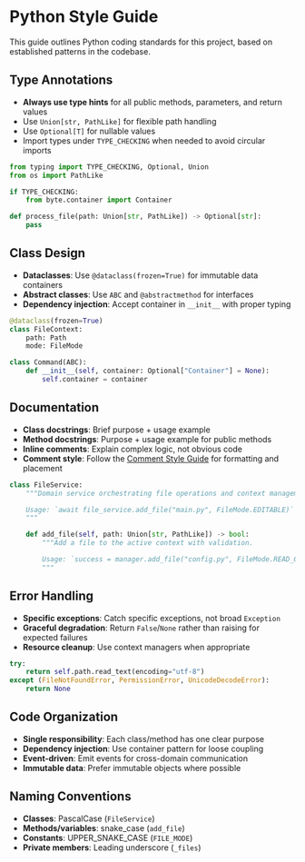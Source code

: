 # Python Style Guide

This guide outlines Python coding standards for this project, based on established patterns in the codebase.

## Type Annotations

- **Always use type hints** for all public methods, parameters, and return values
- Use `Union[str, PathLike]` for flexible path handling
- Use `Optional[T]` for nullable values
- Import types under `TYPE_CHECKING` when needed to avoid circular imports

```python
from typing import TYPE_CHECKING, Optional, Union
from os import PathLike

if TYPE_CHECKING:
    from byte.container import Container

def process_file(path: Union[str, PathLike]) -> Optional[str]:
    pass
```

## Class Design

- **Dataclasses**: Use `@dataclass(frozen=True)` for immutable data containers
- **Abstract classes**: Use `ABC` and `@abstractmethod` for interfaces
- **Dependency injection**: Accept container in `__init__` with proper typing

```python
@dataclass(frozen=True)
class FileContext:
    path: Path
    mode: FileMode

class Command(ABC):
    def __init__(self, container: Optional["Container"] = None):
        self.container = container
```

## Documentation

- **Class docstrings**: Brief purpose + usage example
- **Method docstrings**: Purpose + usage example for public methods
- **Inline comments**: Explain complex logic, not obvious code
- **Comment style**: Follow the [Comment Style Guide](COMMENT_STYLEGUIDE.md) for formatting and placement

```python
class FileService:
    """Domain service orchestrating file operations and context management.

    Usage: `await file_service.add_file("main.py", FileMode.EDITABLE)`
    """

    def add_file(self, path: Union[str, PathLike]) -> bool:
        """Add a file to the active context with validation.

        Usage: `success = manager.add_file("config.py", FileMode.READ_ONLY)`
        """
```

## Error Handling

- **Specific exceptions**: Catch specific exceptions, not broad `Exception`
- **Graceful degradation**: Return `False`/`None` rather than raising for expected failures
- **Resource cleanup**: Use context managers when appropriate

```python
try:
    return self.path.read_text(encoding="utf-8")
except (FileNotFoundError, PermissionError, UnicodeDecodeError):
    return None
```

## Code Organization

- **Single responsibility**: Each class/method has one clear purpose
- **Dependency injection**: Use container pattern for loose coupling
- **Event-driven**: Emit events for cross-domain communication
- **Immutable data**: Prefer immutable objects where possible

## Naming Conventions

- **Classes**: PascalCase (`FileService`)
- **Methods/variables**: snake_case (`add_file`)
- **Constants**: UPPER_SNAKE_CASE (`FILE_MODE`)
- **Private members**: Leading underscore (`_files`)
